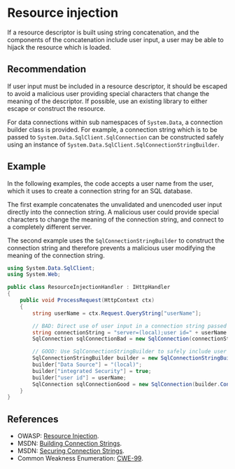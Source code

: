 # Resource injection
If a resource descriptor is built using string concatenation, and the components of the concatenation include user input, a user may be able to hijack the resource which is loaded.


## Recommendation
If user input must be included in a resource descriptor, it should be escaped to avoid a malicious user providing special characters that change the meaning of the descriptor. If possible, use an existing library to either escape or construct the resource.

For data connections within sub namespaces of `System.Data`, a connection builder class is provided. For example, a connection string which is to be passed to `System.Data.SqlClient.SqlConnection` can be constructed safely using an instance of `System.Data.SqlClient.SqlConnectionStringBuilder`.


## Example
In the following examples, the code accepts a user name from the user, which it uses to create a connection string for an SQL database.

The first example concatenates the unvalidated and unencoded user input directly into the connection string. A malicious user could provide special characters to change the meaning of the connection string, and connect to a completely different server.

The second example uses the `SqlConnectionStringBuilder` to construct the connection string and therefore prevents a malicious user modifying the meaning of the connection string.


```csharp
using System.Data.SqlClient;
using System.Web;

public class ResourceInjectionHandler : IHttpHandler
{
    public void ProcessRequest(HttpContext ctx)
    {
        string userName = ctx.Request.QueryString["userName"];

        // BAD: Direct use of user input in a connection string passed to SqlConnection
        string connectionString = "server=(local);user id=" + userName + ";password= pass;";
        SqlConnection sqlConnectionBad = new SqlConnection(connectionString);

        // GOOD: Use SqlConnectionStringBuilder to safely include user input in a connection string
        SqlConnectionStringBuilder builder = new SqlConnectionStringBuilder();
        builder["Data Source"] = "(local)";
        builder["integrated Security"] = true;
        builder["user id"] = userName;
        SqlConnection sqlConnectionGood = new SqlConnection(builder.ConnectionString);
    }
}

```

## References
* OWASP: [Resource Injection](https://www.owasp.org/index.php/Resource_Injection).
* MSDN: [Building Connection Strings](https://msdn.microsoft.com/en-us/library/ms254947(v=vs.80).aspx).
* MSDN: [Securing Connection Strings](https://msdn.microsoft.com/en-us/library/89211k9b(VS.80).aspx).
* Common Weakness Enumeration: [CWE-99](https://cwe.mitre.org/data/definitions/99.html).

